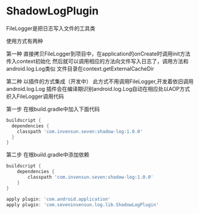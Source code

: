 ShadowLogPlugin
====

FileLogger是把日志写入文件的工具类


使用方式有两种


第一种 
直接拷贝FileLogger到项目中，在application的onCreate时调用init方法传入context初始化
然后就可以调用相应的方法向文件写入日志了，调用方法和android.log.Log类似
文件目录在context.getExternalCacheDir



第二种 以插件的方式集成（开发中）
此方式不用调用FileLogger,开发着依旧调用android.log.Log
插件会在编译期识别android.log.Log自动在相应处以AOP方式织入FileLogger调用代码


第一步
在根build.gradle中加入下面代码

```groovy
buildscript {
  dependencies {
    classpath 'com.invensun.seven:shadow-log:1.0.0'
  }
}

```
第二步
在根build.gradle中添加依赖
```groovy
buildscript {
    dependencies {
        classpath 'com.invensun.seven:shadow-log:1.0.0'
    }
}

apply plugin: 'com.android.application'
apply plugin: 'com.seveninvensun.log.lib.ShadowLogPlugin'
```